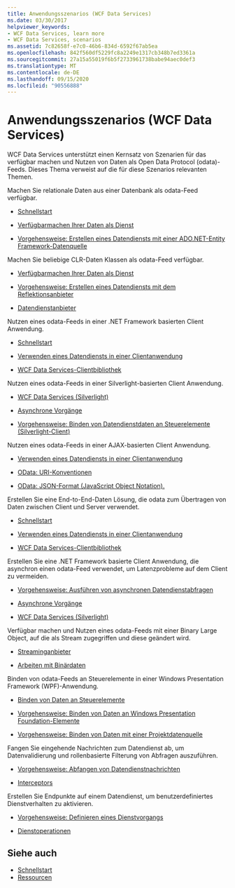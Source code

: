 ```yaml
---
title: Anwendungsszenarios (WCF Data Services)
ms.date: 03/30/2017
helpviewer_keywords:
- WCF Data Services, learn more
- WCF Data Services, scenarios
ms.assetid: 7c82658f-e7c0-46b6-834d-6592f67ab5ea
ms.openlocfilehash: 842f560df5229fc8a2249e1317cb348b7ed3361a
ms.sourcegitcommit: 27a15a55019f6b5f2733961738babe94aec0def3
ms.translationtype: MT
ms.contentlocale: de-DE
ms.lasthandoff: 09/15/2020
ms.locfileid: "90556888"
---
```

# <a name="application-scenarios-wcf-data-services"></a>Anwendungsszenarios (WCF Data Services)

WCF Data Services unterstützt einen Kernsatz von Szenarien für das verfügbar machen und Nutzen von Daten als Open Data Protocol (odata)-Feeds. Dieses Thema verweist auf die für diese Szenarios relevanten Themen.

Machen Sie relationale Daten aus einer Datenbank als odata-Feed verfügbar.

- [Schnellstart](quickstart-wcf-data-services.md)

- [Verfügbarmachen Ihrer Daten als Dienst](exposing-your-data-as-a-service-wcf-data-services.md)

- [Vorgehensweise: Erstellen eines Datendiensts mit einer ADO.NET-Entity Framework-Datenquelle](create-a-data-service-using-an-adonet-ef-data-wcf.md)

Machen Sie beliebige CLR-Daten Klassen als odata-Feed verfügbar.

- [Verfügbarmachen Ihrer Daten als Dienst](exposing-your-data-as-a-service-wcf-data-services.md)

- [Vorgehensweise: Erstellen eines Datendiensts mit dem Reflektionsanbieter](create-a-data-service-using-rp-wcf-data-services.md)

- [Datendienstanbieter](data-services-providers-wcf-data-services.md)

Nutzen eines odata-Feeds in einer .NET Framework basierten Client Anwendung.

- [Schnellstart](quickstart-wcf-data-services.md)

- [Verwenden eines Datendiensts in einer Clientanwendung](using-a-data-service-in-a-client-application-wcf-data-services.md)

- [WCF Data Services-Clientbibliothek](wcf-data-services-client-library.md)

Nutzen eines odata-Feeds in einer Silverlight-basierten Client Anwendung.

- [WCF Data Services (Silverlight)](/previous-versions/windows/silverlight/dotnet-windows-silverlight/cc838234(v=vs.95))

- [Asynchrone Vorgänge](asynchronous-operations-wcf-data-services.md)

- [Vorgehensweise: Binden von Datendienstdaten an Steuerelemente (Silverlight-Client)](/previous-versions/dotnet/wcf-data-services/ee681614(v=vs.103))

Nutzen eines odata-Feeds in einer AJAX-basierten Client Anwendung.

- [Verwenden eines Datendiensts in einer Clientanwendung](using-a-data-service-in-a-client-application-wcf-data-services.md)

- [OData: URI-Konventionen](https://www.odata.org/documentation/odata-version-2-0/uri-conventions/)

- [OData: JSON-Format (JavaScript Object Notation).](https://www.odata.org/developers/protocols/json-format/)

Erstellen Sie eine End-to-End-Daten Lösung, die odata zum Übertragen von Daten zwischen Client und Server verwendet.

- [Schnellstart](quickstart-wcf-data-services.md)

- [Verwenden eines Datendiensts in einer Clientanwendung](using-a-data-service-in-a-client-application-wcf-data-services.md)

- [WCF Data Services-Clientbibliothek](wcf-data-services-client-library.md)

Erstellen Sie eine .NET Framework basierte Client Anwendung, die asynchron einen odata-Feed verwendet, um Latenzprobleme auf dem Client zu vermeiden.

- [Vorgehensweise: Ausführen von asynchronen Datendienstabfragen](how-to-execute-asynchronous-data-service-queries-wcf-data-services.md)

- [Asynchrone Vorgänge](asynchronous-operations-wcf-data-services.md)

- [WCF Data Services (Silverlight)](/previous-versions/windows/silverlight/dotnet-windows-silverlight/cc838234(v=vs.95))

Verfügbar machen und Nutzen eines odata-Feeds mit einer Binary Large Object, auf die als Stream zugegriffen und diese geändert wird.

- [Streaminganbieter](streaming-provider-wcf-data-services.md)

- [Arbeiten mit Binärdaten](working-with-binary-data-wcf-data-services.md)

Binden von odata-Feeds an Steuerelemente in einer Windows Presentation Framework (WPF)-Anwendung.

- [Binden von Daten an Steuerelemente](binding-data-to-controls-wcf-data-services.md)

- [Vorgehensweise: Binden von Daten an Windows Presentation Foundation-Elemente](bind-data-to-wpf-elements-wcf-data-services.md)

- [Vorgehensweise: Binden von Daten mit einer Projektdatenquelle](how-to-bind-data-using-a-project-data-source-wcf-data-services.md)

Fangen Sie eingehende Nachrichten zum Datendienst ab, um Datenvalidierung und rollenbasierte Filterung von Abfragen auszuführen.

- [Vorgehensweise: Abfangen von Datendienstnachrichten](how-to-intercept-data-service-messages-wcf-data-services.md)

- [Interceptors](interceptors-wcf-data-services.md)

Erstellen Sie Endpunkte auf einem Datendienst, um benutzerdefiniertes Dienstverhalten zu aktivieren.

- [Vorgehensweise: Definieren eines Dienstvorgangs](how-to-define-a-service-operation-wcf-data-services.md)

- [Dienstoperationen](service-operations-wcf-data-services.md)

## <a name="see-also"></a>Siehe auch

- [Schnellstart](quickstart-wcf-data-services.md)
- [Ressourcen](wcf-data-services-resources.md)
